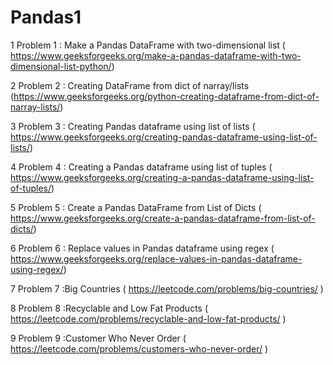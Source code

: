 # Pandas1

1 Problem 1 : Make a Pandas DataFrame with two-dimensional list	(	https://www.geeksforgeeks.org/make-a-pandas-dataframe-with-two-dimensional-list-python/)

2 Problem 2 : Creating DataFrame from dict of narray/lists	(https://www.geeksforgeeks.org/python-creating-dataframe-from-dict-of-narray-lists/)

3 Problem 3 : Creating Pandas dataframe using list of lists ( https://www.geeksforgeeks.org/creating-pandas-dataframe-using-list-of-lists/)

4 Problem 4 : Creating a Pandas dataframe using list of tuples	(	https://www.geeksforgeeks.org/creating-a-pandas-dataframe-using-list-of-tuples/)

5 Problem 5 : Create a Pandas DataFrame from List of Dicts	(	https://www.geeksforgeeks.org/create-a-pandas-dataframe-from-list-of-dicts/)

6 Problem 6 : Replace values in Pandas dataframe using regex (	https://www.geeksforgeeks.org/replace-values-in-pandas-dataframe-using-regex/)

7 Problem 7 :Big Countries	(	https://leetcode.com/problems/big-countries/ )

8 Problem 8 :Recyclable and Low Fat Products	(	https://leetcode.com/problems/recyclable-and-low-fat-products/ )

9 Problem 9 :Customer Who Never Order	(	https://leetcode.com/problems/customers-who-never-order/  )
